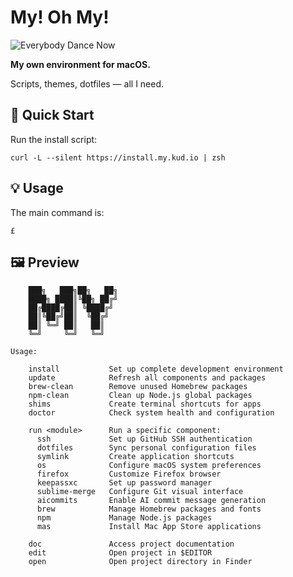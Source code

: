 # My! Oh My!

![Everybody Dance Now](everybodydancenow.gif)

**My own environment for macOS.**

Scripts, themes, dotfiles — all I need.

## 🚀 Quick Start

Run the install script:

```shell
curl -L --silent https://install.my.kud.io | zsh
```

## 💡 Usage

The main command is:

```shell
£
```

## 🖼️ Preview

```
    ███╗   ███╗██╗   ██╗
    ████╗ ████║╚██╗ ██╔╝
    ██╔████╔██║ ╚████╔╝
    ██║╚██╔╝██║  ╚██╔╝
    ██║ ╚═╝ ██║   ██║
    ╚═╝     ╚═╝   ╚═╝

Usage:

    install           Set up complete development environment
    update            Refresh all components and packages
    brew-clean        Remove unused Homebrew packages
    npm-clean         Clean up Node.js global packages
    shims             Create terminal shortcuts for apps
    doctor            Check system health and configuration

    run <module>      Run a specific component:
      ssh             Set up GitHub SSH authentication
      dotfiles        Sync personal configuration files
      symlink         Create application shortcuts
      os              Configure macOS system preferences
      firefox         Customize Firefox browser
      keepassxc       Set up password manager
      sublime-merge   Configure Git visual interface
      aicommits       Enable AI commit message generation
      brew            Manage Homebrew packages and fonts
      npm             Manage Node.js packages
      mas             Install Mac App Store applications

    doc               Access project documentation
    edit              Open project in $EDITOR
    open              Open project directory in Finder
```
